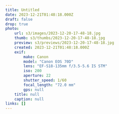 ```yaml
---
title: Untitled
date: 2023-12-21T01:48:18.000Z
draft: false
drop: true
photo:
    url: s3/images/2023-12-20-17-48-18.jpg
    thumb: s3/thumbs/2023-12-20-17-48-18.jpg
    preview: s3/previews/2023-12-20-17-48-18.jpg
    created: 2023-12-21T01:48:18.000Z
    exif:
        make: Canon
        model: "Canon EOS 70D"
        lens: "EF-S18-135mm f/3.5-5.6 IS STM"
        iso: 200
        aperture: 22
        shutter_speed: 1/60
        focal_length: "72.0 mm"
        gps: null
    title: null
    caption: null
links: []
---
```

